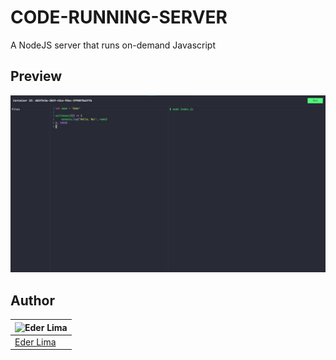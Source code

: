 # CODE-RUNNING-SERVER

A NodeJS server that runs on-demand Javascript

## Preview

![Web based editor preview](public/thumbnail.jpeg)

## Author

| ![Eder Lima](https://github.com/Nxrth-x.png?size=100) |
| ----------------------------------------------------- |
| [Eder Lima](https://github.com/Nxrth-x)               |
